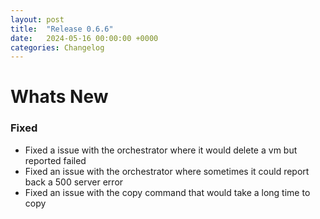```yaml
---
layout: post
title:  "Release 0.6.6"
date:   2024-05-16 00:00:00 +0000
categories: Changelog
---
```


# Whats New

### Fixed

- Fixed a issue with the orchestrator where it would delete a vm but reported failed
- Fixed an issue with the orchestrator where sometimes it could report back
  a 500 server error
- Fixed an issue with the copy command that would take a long time to copy
